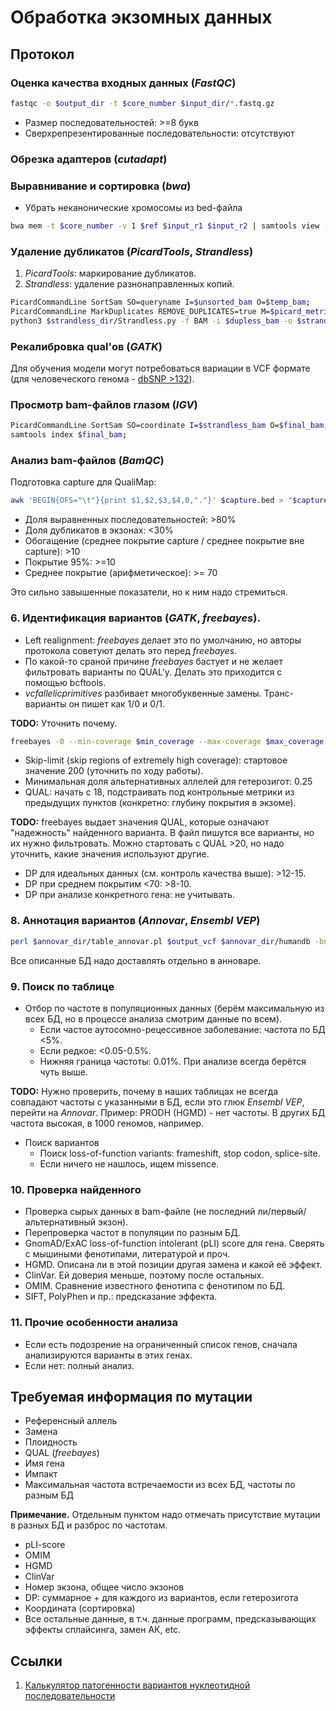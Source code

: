 # Обработка экзомных данных

## Протокол

### Оценка качества входных данных (*FastQC*)

```bash
fastqc -o $output_dir -t $core_number $input_dir/*.fastq.gz
```
* Размер последовательностей: >=8 букв
* Сверхрепрезентированные последовательности: отсутствуют

### Обрезка адаптеров (*cutadapt*)

### Выравнивание и сортировка (*bwa*)

* Убрать неканонические хромосомы из bed-файла

```bash
bwa mem -t $core_number -v 1 $ref $input_r1 $input_r2 | samtools view -O BAM -@ $core_number - > $unsorted_bam;
```

### Удаление дубликатов (*PicardTools*, *Strandless*)

1. *PicardTools*: маркирование дубликатов.
2. *Strandless*: удаление разнонаправленных копий.

```bash
PicardCommandLine SortSam SO=queryname I=$unsorted_bam O=$temp_bam;
PicardCommandLine MarkDuplicates REMOVE_DUPLICATES=true M=$picard_metrics_txt I=$temp_bam O=$dupless_bam && rm -f $temp_bam;
python3 $strandless_dir/Strandless.py -f BAM -i $dupless_bam -o $strandless_bam -m $strandless_metrics_txt;
```

### Рекалибровка qual'ов (*GATK*)

Для обучения модели могут потребоваться вариации в VCF формате (для человеческого генома - [dbSNP >132](https://ftp.ncbi.nih.gov/snp/organisms/)).

### Просмотр bam-файлов глазом (*IGV*)

```bash
PicardCommandLine SortSam SO=coordinate I=$strandless_bam O=$final_bam;
samtools index $final_bam;
```

### Анализ bam-файлов (*BamQC*)

Подготовка capture для QualiMap:

```bash
awk 'BEGIN{OFS="\t"}{print $1,$2,$3,$4,0,"."}' $capture.bed > "$capture"_QualiMap.bed
```

* Доля выравненных последовательностей: >80%
* Доля дубликатов в экзонах: <30%
* Обогащение (среднее покрытие capture / среднее покрытие вне capture): >10
* Покрытие 95%: >=10
* Среднее покрытие (арифметическое): >= 70

Это сильно завышенные показатели, но к ним надо стремиться.

### 6. Идентификация вариантов (*GATK*, *freebayes*).

* Left realignment: *freebayes* делает это по умолчанию, но авторы протокола советуют делать это перед *freebayes*. 
* По какой-то сраной причине *freebayes* бастует и не желает фильтровать варианты по QUAL'у.
Делать это приходится с помощью bcftools.
* *vcfallelicprimitives* разбивает многобуквенные замены.
Транс-варианты он пишет как 1/0 и 0/1.

**TODO:** Уточнить почему.

```bash
freebayes -0 --min-coverage $min_coverage --max-coverage $max_coverage -f $ref -t $exome_bed -b $final_bam | bcftools filter -i "QUAL > "$min_qual"" | vcflib vcfallelicprimitives > $vcf;
```

* Skip-limit (skip regions of extremely high coverage): стартовое значение 200 (уточнить по ходу работы).
* Минимальная доля альтернативных аллелей для гетерозигот: 0.25
* QUAL: начать с 18, подстраивать под контрольные метрики из предыдущих пунктов (конкретно: глубину покрытия в экзоме).

**TODO:** freebayes выдает значения QUAL, которые означают "надежность" найденного варианта. В файл пишутся все варианты, но их нужно фильтровать. Можно стартовать с QUAL >20, но надо уточнить, какие значения используют другие.

* DP для идеальных данных (см. контроль качества выше): >12-15.
* DP при среднем покрытим <70: >8-10.
* DP при анализе конкретного гена: не учитывать.

### 8. Аннотация вариантов (*Annovar*, *Ensembl VEP*)

```bash
perl $annovar_dir/table_annovar.pl $output_vcf $annovar_dir/humandb -buildver $genome_assembly -protocol knownGene,ensGene,refGene,abraom,AFR.sites.2015_08,ALL.sites.2015_08,AMR.sites.2015_08,ASN.sites.2012_04,avgwas_20150121,avsift,avsnp150,cadd13,cg69,clinvar_20190305,cosmic70,dann,dbnsfp35c,dbscsnv11,EAS.sites.2015_08,eigen,esp6500_all,EUR.sites.2015_08,exac03,fathmm,gene4denovo201907,gerp++,gme,gnomad211_genome,gwava,hrcr1,icgc21,intervar_20180118,kaviar_20150923,ljb26_all,mcap13,mitimpact24,MT_ensGene,nci60,popfreq_all_20150413,regsnpintron,revel,SAS.sites.2015_08,snp142 --operation g,g,g,f,f,f,f,f,f,f,f,f,f,f,f,f,f,f,f,f,f,f,f,f,f,f,f,f,f,f,f,f,f,f,f,f,f,f,f,f,f,f,f --remove --vcfinput --thread $threads;
```
Все описанные БД надо доставлять отдельно в анноваре.

### 9. Поиск по таблице

* Отбор по частоте в популяционных данных (берём максимальную из всех БД, но в процессе анализа смотрим данные по всем).
	* Если частое аутосомно-рецессивное заболевание: частота по БД <5%.
	* Если редкое: <0.05-0.5%. 
	* Нижняя граница частоты: 0.01%. При анализе всегда берётся чуть выше.

**TODO:** Нужно проверить, почему в наших таблицах не всегда совпадают частоты с указанными в БД, если это глюк *Ensembl VEP*, перейти на *Annovar*. Пример: PRODH (HGMD) - нет частоты. В других БД частота высокая, в 1000 геномов, например.

* Поиск вариантов
	* Поиск loss-of-function variants: frameshift, stop codon, splice-site.
	* Если ничего не нашлось, ищем missence.

### 10. Проверка найденного

* Проверка сырых данных в bam-файле (не последний ли/первый/альтернативный экзон).
* Перепроверка частот в популяции по разным БД.
* GnomAD/ExAC loss-of-function intolerant (pLI) score для гена. Сверять с мышиными фенотипами, литературой и проч.
* HGMD. Описана ли в этой позиции другая замена и какой её эффект.
* ClinVar. Ей доверия меньше, поэтому после остальных.
* OMIM. Сравнение известного фенотипа с фенотипом по БД.
* SIFT, PolyPhen и пр.: предсказание эффекта.

### 11. Прочие особенности анализа

* Если есть подозрение на ограниченный список генов, сначала анализируются варианты в этих генах.
* Если нет: полный анализ.

## Требуемая информация по мутации

* Референсный аллель
* Замена
* Плоидность
* QUAL (*freebayes*)
* Имя гена
* Импакт
* Максимальная частота встречаемости из всех БД, частоты по разным БД

**Примечание.** Отдельным пунктом надо отмечать присутствие мутации в разных БД и разброс по частотам.

* pLI-score
* OMIM
* HGMD
* ClinVar
* Номер экзона, общее число экзонов
* DP: суммарное + для каждого из вариантов, если гетерозигота
* Координата (сортировка)
* Все остальные данные, в т.ч. данные программ, предсказывающих эффекты сплайсинга, замен АК, etc.

## Ссылки

1. [Калькулятор патогенности вариантов нуклеотидной последовательности](http://calc.generesearch.ru/)
